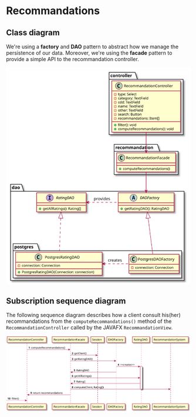 # Recommandations

## Class diagram

We're using a **factory** and **DAO** pattern to abstract how we manage the persistence of our data.
Moreover, we're using the **facade** pattern to provide a simple API to the recommandation controller.

![Recommandations use case class diagram](./reco-class-diagram.svg)

## Subscription sequence diagram

The following sequence diagram describes how a client consult his(her) recommandations from the `computeRecommandations()` method of the
`RecommandationController` called by the JAVAFX `RecommandationView`.

![Recommandations sequence diagram](./reco-sequence-diagram.svg)
 
